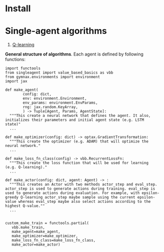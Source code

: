 # Install

# Single-agent algorithms

1. [Q-learning](singleagent/q_learning.py)

**General structure of algorithms**. Each agent is defined by following functions:
```
import functools
from singleagent import value_based_basics as vbb
from gymnax.environments import environment
import jax

def make_agent(
        config: dict,
        env: environment.Environment,
        env_params: environment.EnvParams,
        rng: jax.random.KeyArray,
        ) -> Tuple[Agent, Params, AgentState]:
  """This create a neural network that defines the agent. It also, initializes their parameters and initial agent state (e.g. LSTM state)"
  ...

def make_optimizer(config: dict) -> optax.GradientTransformation:
  """This create the optimizer (e.g. ADAM) that will optimize the neural network."
  ...

def make_loss_fn_class(config) -> vbb.RecurrentLossFn:
  """This create the loss function that will be used for learning (e.g. Q-learning)."
  ...

def make_actor(config: dict, agent: Agent) -> :
  """This creates an Actor with two methods actor_step and eval_step. actor_step is used to generate actions during training. eval_step is used to generate actions during evaluation. For example, with epsilon-greedy Q-learning actor_step maybe sample using the current epsilon-value whereas eval_step maybe also select actions according to the highest Q-value.""
  ...


custom_make_train = functools.partial(
   vbb.make_train,
   make_agent=make_agent,
   make_optimizer=make_optimizer,
   make_loss_fn_class=make_loss_fn_class,
   make_actor=make_actor)

```



<!-- 2. [Successor Features](td_agents/usfa.py)
3. [MuZero](td_agents/muzero.py) -->


<!-- # Single-agent algorithms -->